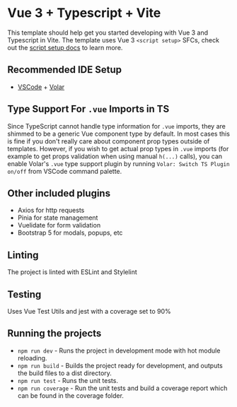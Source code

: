 # Vue 3 + Typescript + Vite

This template should help get you started developing with Vue 3 and Typescript in Vite. The template uses Vue 3 `<script setup>` SFCs, check out the [script setup docs](https://v3.vuejs.org/api/sfc-script-setup.html#sfc-script-setup) to learn more.

## Recommended IDE Setup

- [VSCode](https://code.visualstudio.com/) + [Volar](https://marketplace.visualstudio.com/items?itemName=johnsoncodehk.volar)

## Type Support For `.vue` Imports in TS

Since TypeScript cannot handle type information for `.vue` imports, they are shimmed to be a generic Vue component type by default. In most cases this is fine if you don't really care about component prop types outside of templates. However, if you wish to get actual prop types in `.vue` imports (for example to get props validation when using manual `h(...)` calls), you can enable Volar's `.vue` type support plugin by running `Volar: Switch TS Plugin on/off` from VSCode command palette.

## Other included plugins

- Axios for http requests
- Pinia for state management
- Vuelidate for form validation
- Bootstrap 5 for modals, popups, etc

## Linting

The project is linted with ESLint and Stylelint

## Testing

Uses Vue Test Utils and jest with a coverage set to 90%

## Running the projects

- `npm run dev` - Runs the project in development mode with hot module reloading.
- `npm run build` - Builds the project ready for development, and outputs the build files to a dist directory.
- `npm run test` - Runs the unit tests.
- `npm run coverage` - Run the unit tests and build a coverage report which can be found in the coverage folder.
